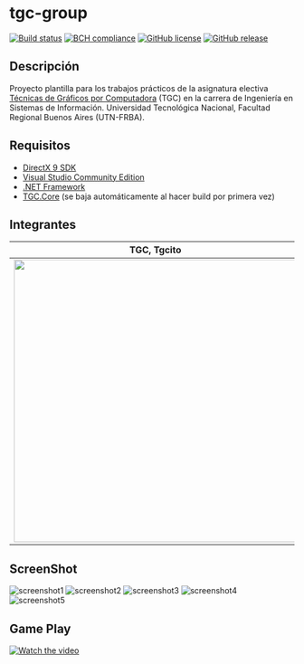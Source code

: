 # tgc-group

[![Build status](https://ci.appveyor.com/api/projects/status/uvyboubq91uhwf3v?svg=true)](https://ci.appveyor.com/project/rejurime/tgc-group)
[![BCH compliance](https://bettercodehub.com/edge/badge/tgc-utn/tgc-group?branch=master)](https://bettercodehub.com/)
[![GitHub license](https://img.shields.io/github/license/tgc-utn/tgc-group.svg)](https://github.com/tgc-utn/tgc-group/blob/master/LICENSE)
[![GitHub release](https://img.shields.io/github/release/tgc-utn/tgc-group.svg)](https://github.com/tgc-utn/tgc-group/releases)

## Descripción

Proyecto plantilla para los trabajos prácticos de la asignatura electiva [Técnicas de Gráficos por Computadora](http://tgc-utn.github.io/) (TGC) en la carrera de Ingeniería en Sistemas de Información. Universidad Tecnológica Nacional, Facultad Regional Buenos Aires (UTN-FRBA).

## Requisitos

- [DirectX 9 SDK](http://www.microsoft.com/en-us/download/details.aspx?displaylang=en&id=6812)
- [Visual Studio Community Edition](https://www.visualstudio.com/vs/community)
- [.NET Framework](https://www.microsoft.com/net/download/Windows/run)
- [TGC.Core](https://www.nuget.org/packages/TGC.Core/) (se baja automáticamente al hacer build por primera vez)

## Integrantes

| TGC, Tgcito                                                                                                                             | Abdón, Juan Bautista                                                                                  |
| --------------------------------------------------------------------------------------------------------------------------------------- | ----------------------------------------------------------------------------------------------------- |
| <img src="https://github.com/CimimUxMaio/2020_1C_3051_QuarantineGames/tree/master/TGC.Group/Media/Documentacion/foto,jpg" height="500"> | <img src="https://github.com/tgc-utn/tgc-utn.github.io/blob/master/images/trofeotp.png" height="500"> |

## ScreenShot

![screenshot1](https://github.com/tgc-utn/tgc-group/blob/master/TGC.Group/Media/cajaMadera4.jpg)
![screenshot2](https://github.com/tgc-utn/tgc-group/blob/master/TGC.Group/Media/cajaMadera4.jpg)
![screenshot3](https://github.com/tgc-utn/tgc-group/blob/master/TGC.Group/Media/cajaMadera4.jpg)
![screenshot4](https://github.com/tgc-utn/tgc-group/blob/master/TGC.Group/Media/cajaMadera4.jpg)
![screenshot5](https://github.com/tgc-utn/tgc-group/blob/master/TGC.Group/Media/cajaMadera4.jpg)

## Game Play

[![Watch the video](https://img.youtube.com/vi/qESIu8ozanU/0.jpg)](https://www.youtube.com/playlist?list=PLRM4L32DjvnazuMl8wZlbpEYL5Qh63ulG)
